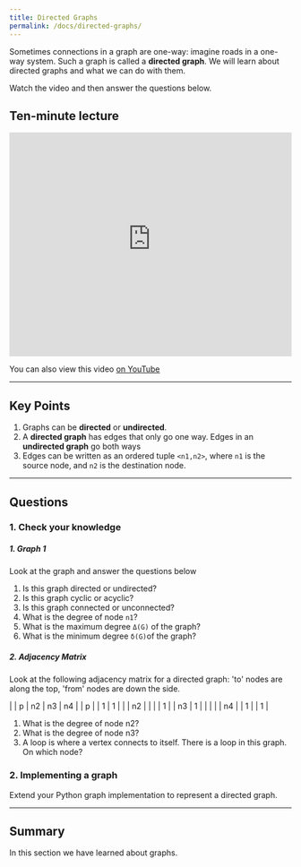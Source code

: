 ```yaml
---
title: Directed Graphs
permalink: /docs/directed-graphs/
---
```


Sometimes connections in a graph are one-way: imagine roads in a one-way system. Such a graph is called a **directed graph**. We will learn about directed graphs and what we can do with them.

Watch the video and then answer the questions below.

## Ten-minute lecture

<iframe width="100%" height="400px" src="https://www.youtube-nocookie.com/embed/X_f8upZKcKc" frameborder="0" allow="accelerometer; autoplay; encrypted-media; gyroscope; picture-in-picture" allowfullscreen></iframe>

You can also view this video [on YouTube](https://youtu.be/X_f8upZKcKc)

---

## Key Points

1. Graphs can be **directed** or **undirected**.
2. A **directed graph** has edges that only go one way. Edges in an **undirected graph** go both ways
3. Edges can be written as an ordered tuple `<n1,n2>`, where `n1` is the source node, and `n2` is the destination node.

---


## Questions

### 1. Check your knowledge

##### 1. Graph 1

Look at the graph and answer the questions below

1. Is this graph directed or undirected?
2. Is this graph cyclic or acyclic?
3. Is this graph connected or unconnected?
4. What is the degree of node `n1`?
5. What is the maximum degree `Δ(G)` of the graph?
6. What is the minimum degree `δ(G)`of the graph?

##### 2. Adjacency Matrix

Look at the following adjacency matrix for a directed graph: 'to' nodes are along the top, 'from' nodes are down the side.

|    | p | n2 | n3 | n4 |
| p  |   | 1  | 1  |    |
| n2 |   |    |    |  1 |
| n3 | 1 |    |    |    |
| n4 |   | 1  |    |  1 |

1. What is the degree of node n2?
2. What is the degree of node n3?
3. A loop is where a vertex connects to itself. There is a loop in this graph. On which node?

### 2. Implementing a graph

Extend your Python graph implementation to represent a directed graph.

---

## Summary

In this section we have learned about graphs.